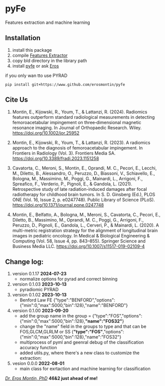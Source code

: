 # pyFe
Features extraction and machine learning 

## Installation
1. install this package
1. compile [Features Extractor](https://github.com/erosmontin/FeaturesExtractor)
1. copy bld directory in the library path
1. install [pyfe](https://www.githu.com/erosmontin/pyfe) or ask [Eros](eros.montin@gmail.com)

if you only wan tto use PYRAD

```
pip install git+https://www.github.com/erosmontin/pyfe
```
## Cite Us
1. Montin, E., Kijowski, R., Youm, T., & Lattanzi, R. (2024). Radiomics features outperform standard radiological measurements in detecting femoroacetabular impingement on three‐dimensional magnetic resonance imaging. In Journal of Orthopaedic Research. Wiley. https://doi.org/10.1002/jor.25952

1. Montin, E., Kijowski, R., Youm, T., & Lattanzi, R. (2023). A radiomics approach to the diagnosis of femoroacetabular impingement. In Frontiers in Radiology (Vol. 3). Frontiers Media SA. https://doi.org/10.3389/fradi.2023.1151258

1. Cavatorta, C., Meroni, S., Montin, E., Oprandi, M. C., Pecori, E., Lecchi, M., Diletto, B., Alessandro, O., Peruzzo, D., Biassoni, V., Schiavello, E., Bologna, M., Massimino, M., Poggi, G., Mainardi, L., Arrigoni, F., Spreafico, F., Verderio, P., Pignoli, E., & Gandola, L. (2021). Retrospective study of late radiation-induced damages after focal radiotherapy for childhood brain tumors. In S. D. Ginsberg (Ed.), PLOS ONE (Vol. 16, Issue 2, p. e0247748). Public Library of Science (PLoS). https://doi.org/10.1371/journal.pone.0247748

1. Montin, E., Belfatto, A., Bologna, M., Meroni, S., Cavatorta, C., Pecori, E., Diletto, B., Massimino, M., Oprandi, M. C., Poggi, G., Arrigoni, F., Peruzzo, D., Pignoli, E., Gandola, L., Cerveri, P., & Mainardi, L. (2020). A multi-metric registration strategy for the alignment of longitudinal brain images in pediatric oncology. In Medical &amp; Biological Engineering &amp; Computing (Vol. 58, Issue 4, pp. 843–855). Springer Science and Business Media LLC. https://doi.org/10.1007/s11517-019-02109-4


## Change log:
1. version 0.1.17 **2024-07-23**
    - normalize options for pyrad and correct binning
1. version 0.1.03 **2023-10-13**
    - pyradiomic PYRAD
1. version 0.1.02 **2023-10-13**
    - Benford Law FE {"type":"BENFORD","options":{"min":0,"max":5000,"bin":128},"name":"BENFORD"}
1. version 0.1.00 **2023-09-20**
    - add the group name in the group = {"type":"FOS","options":{"min":0,"max":5000,"bin":128},**"name":"FOS32"**}
    - change the "name" field in the groups to type and that can be FOS,GLCM,GLRLM or SS {**"type":"FOS"**,"options":{"min":0,"max":5000,"bin":128},"name":"FOS32"}
    - multiprocess of pyml and geenral debug of the classification accuracy function
    - added utils.py, where there's a new class to customize the extraction:
1. vesion 0.0.0 **2022-08-01**
    - main class for exrtaction and machine learning for classification



[*Dr. Eros Montin, PhD*](http://me.biodimensional.com)
**46&2 just ahead of me!**

